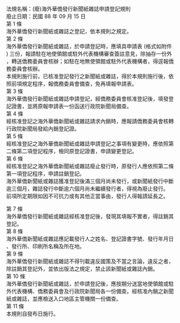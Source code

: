 法規名稱：(廢)海外華僑發行新聞紙雜誌申請登記規則  
廢止日期：民國 88 年 09 月 15 日  
第 1 條  
海外華僑發行新聞紙或雜誌之登記，依本規則之規定。  
第 2 條  
海外華僑發行新聞紙或雜誌，於申請登記時，應填具申請表 (格式如附件  
) 三份，報請駐在地使領館或駐外代表機構審查簽註意見，除抽存一份外  
，轉送僑務委員會核辦；如駐在地無使領館或駐外代表機構者，得逕報僑  
務委員會核辦。  
本規則施行前，已核准登記發行之新聞紙或雜誌，得於本規則施行後，依  
照前項規定程序，報僑務委員會備查，免再填報申請表。  
第 3 條  
海外華僑發行新聞紙或雜誌申請登記，經僑務委員會核准登記後，填發登  
記證書，並將原報申請表一份函送行政院新聞局備查。  
第 4 條  
經核准登記之海外華僑新聞紙或雜誌請求內銷時，應報請僑務委員會核轉  
行政院新聞局發給內銷登記證。  
第 5 條  
經核准登記之海外華僑新聞紙或雜誌申請登記之事項有變更時，應依照第  
二條第二項登記程序，檢同原登記證書，申請變更登記。  
第 6 條  
經核准登記之海外華僑新聞紙或雜誌廢止發行時，原發行人應依照第二條  
第一項登記程序，申請註銷登記。  
海外華僑新聞紙或雜誌獲准登記後滿三個月尚未發行，或新聞紙發行中斷  
逾三個月，雜誌發行中斷逾六個月尚未繼續發行者，得視為廢止發行。  
前項所定期限如因不可抗力或有其他正當事由，發行人得報請延長之。  


第 7 條  
海外華僑發行新聞紙或雜誌經核准登記後，發現其填報不實者，得註銷其  
登記。  
第 8 條  
海外華僑新聞紙或雜誌應記載發行人之姓名、登記證書字號、發行年月日  
、發行所、印刷所名稱及所在地。  
第 9 條  
海外華僑發行新聞紙或雜誌不得刊載違反國策及不當之言論，違反之者，  
除註銷其登記外，並依出版法之規定，禁止該新聞紙或雜誌內銷。  
第 10 條  
海外華僑發行新聞紙或雜誌，於申請登記後，應按期分送當地使領館或駐  
外代表機構、僑務委員會及行政院新聞局各一份備查。經核准內銷之新聞  
紙或雜誌，並應檢送入口地區主管機關一份備查。  
第 11 條  
本規則自發布日施行。  


